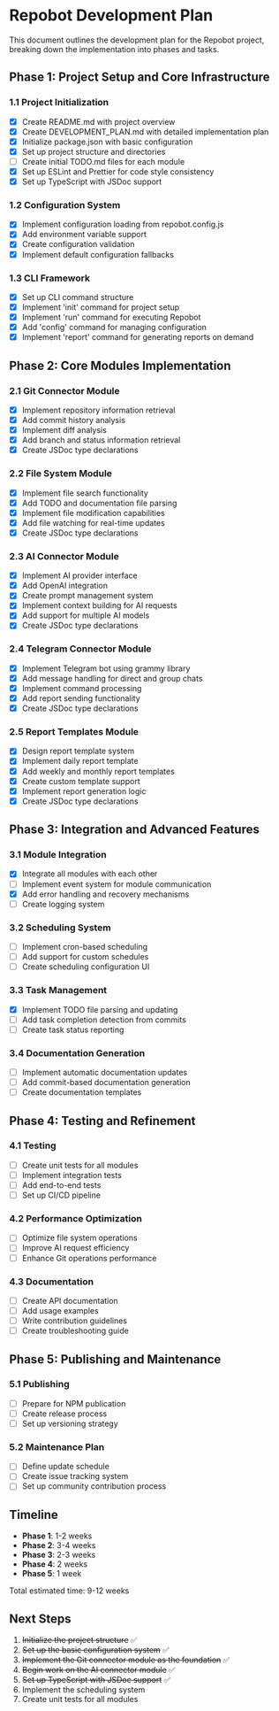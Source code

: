 # Repobot Development Plan

This document outlines the development plan for the Repobot project, breaking down the implementation into phases and tasks.

## Phase 1: Project Setup and Core Infrastructure

### 1.1 Project Initialization
- [x] Create README.md with project overview
- [x] Create DEVELOPMENT_PLAN.md with detailed implementation plan
- [x] Initialize package.json with basic configuration
- [x] Set up project structure and directories
- [ ] Create initial TODO.md files for each module
- [x] Set up ESLint and Prettier for code style consistency
- [x] Set up TypeScript with JSDoc support

### 1.2 Configuration System
- [x] Implement configuration loading from repobot.config.js
- [x] Add environment variable support
- [x] Create configuration validation
- [x] Implement default configuration fallbacks

### 1.3 CLI Framework
- [x] Set up CLI command structure
- [x] Implement 'init' command for project setup
- [x] Implement 'run' command for executing Repobot
- [x] Add 'config' command for managing configuration
- [x] Implement 'report' command for generating reports on demand

## Phase 2: Core Modules Implementation

### 2.1 Git Connector Module
- [x] Implement repository information retrieval
- [x] Add commit history analysis
- [x] Implement diff analysis
- [x] Add branch and status information retrieval
- [x] Create JSDoc type declarations

### 2.2 File System Module
- [x] Implement file search functionality
- [x] Add TODO and documentation file parsing
- [x] Implement file modification capabilities
- [x] Add file watching for real-time updates
- [x] Create JSDoc type declarations

### 2.3 AI Connector Module
- [x] Implement AI provider interface
- [x] Add OpenAI integration
- [x] Create prompt management system
- [x] Implement context building for AI requests
- [x] Add support for multiple AI models
- [x] Create JSDoc type declarations

### 2.4 Telegram Connector Module
- [x] Implement Telegram bot using grammy library
- [x] Add message handling for direct and group chats
- [x] Implement command processing
- [x] Add report sending functionality
- [x] Create JSDoc type declarations

### 2.5 Report Templates Module
- [x] Design report template system
- [x] Implement daily report template
- [x] Add weekly and monthly report templates
- [x] Create custom template support
- [x] Implement report generation logic
- [x] Create JSDoc type declarations

## Phase 3: Integration and Advanced Features

### 3.1 Module Integration
- [x] Integrate all modules with each other
- [ ] Implement event system for module communication
- [x] Add error handling and recovery mechanisms
- [ ] Create logging system

### 3.2 Scheduling System
- [ ] Implement cron-based scheduling
- [ ] Add support for custom schedules
- [ ] Create scheduling configuration UI

### 3.3 Task Management
- [x] Implement TODO file parsing and updating
- [ ] Add task completion detection from commits
- [ ] Create task status reporting

### 3.4 Documentation Generation
- [ ] Implement automatic documentation updates
- [ ] Add commit-based documentation generation
- [ ] Create documentation templates

## Phase 4: Testing and Refinement

### 4.1 Testing
- [ ] Create unit tests for all modules
- [ ] Implement integration tests
- [ ] Add end-to-end tests
- [ ] Set up CI/CD pipeline

### 4.2 Performance Optimization
- [ ] Optimize file system operations
- [ ] Improve AI request efficiency
- [ ] Enhance Git operations performance

### 4.3 Documentation
- [ ] Create API documentation
- [ ] Add usage examples
- [ ] Write contribution guidelines
- [ ] Create troubleshooting guide

## Phase 5: Publishing and Maintenance

### 5.1 Publishing
- [ ] Prepare for NPM publication
- [ ] Create release process
- [ ] Set up versioning strategy

### 5.2 Maintenance Plan
- [ ] Define update schedule
- [ ] Create issue tracking system
- [ ] Set up community contribution process

## Timeline

- **Phase 1**: 1-2 weeks
- **Phase 2**: 3-4 weeks
- **Phase 3**: 2-3 weeks
- **Phase 4**: 2 weeks
- **Phase 5**: 1 week

Total estimated time: 9-12 weeks

## Next Steps

1. ~~Initialize the project structure~~ ✅
2. ~~Set up the basic configuration system~~ ✅
3. ~~Implement the Git connector module as the foundation~~ ✅
4. ~~Begin work on the AI connector module~~ ✅
5. ~~Set up TypeScript with JSDoc support~~ ✅
6. Implement the scheduling system
7. Create unit tests for all modules 